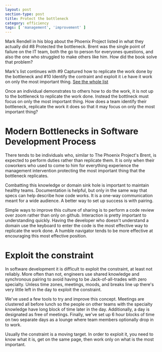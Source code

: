 ```yaml
---
layout: post
section-type: post
title: Protect the bottleneck
category: efficiency
tags: [ 'management', 'improvement' ]
---
```


Mark Rendell in his blog about the Phoenix Project listed in what they actually
did #8 Protected the bottleneck.  Brent was the single point of failure on the
IT team, both the go to person for everyones questions, and also the one who
struggled to make others like him.  How did the book solve that problem?

Mark's list continues with #9 Captured how to replicate the work done by the
bottleneck and #10 Identify the contraint and exploit it i.e have it work on
only the most important thing.  [See the whole list](https://markosrendell.wordpress.com/2019/10/03/what-they-actually-did-in-the-phoenix-project-and-will-it-work-for-you/)

Once an individual demonstrates to others how to do the work, it is not up to
the bottleneck to replicate the work done.  Instead the bottlneck must focus on
only the most important thing.  How does a team identify their bottleneck,
replicate the work it does so that it may focus on only the most important thing?

# Modern Bottlenecks in Software Development Process

There tends to be individuals who, similar to The Phoenix Project's Brent, is
expected to perform duties rather than replicate them.  It is only when their
coworkers who used to come to him for everything experience the management
intervention protecting the most important thing that the bottleneck replicates.

Combatting this knowledge or domain sink hole is important to maintain healthy
teams.  Documentation is helpful, but only in the same way that specs can help
describe how code works.  It is a one-way communication meant for a wide audience.
A better way to set up success is with pairing.

Simple ways to improve this culture of sharing is to perform a code review over
zoom rather than only on github.  Interaction is pretty important to understanding
quickly.  Having the developer who doesn't understand a domain use the keyboard
to enter the code is the most effective way to replicate the work done.  A humble
navigator tends to be more effective at encouraging this most effective position.

# Exploit the constraint

In software development it is difficult to exploit the constraint, at least
not reliably.  More often than not, engineers use shared knowledge and synchronous
pairing to avoid having to be Jack-of-all-trades with zero specialty.  Unless
time zones, meetings, moods, and breaks line up there's very little left in the
day to exploit the constraint.

We've used a few tools to try and improve this concept.  Meetings are clustered
all before lunch so the people on other teams with the specialty knowledge have
long block of time later in the day.  Additionally, a day is designated as free
of meetings.  Finally, we've set up 6 hour blocks of time on two separate days
as a lounge where team members optionally drop in to work.

Usually the constraint is a moving target.  In order to exploit it, you need to
know what it is, get on the same page, then work only on what is the most
important.

